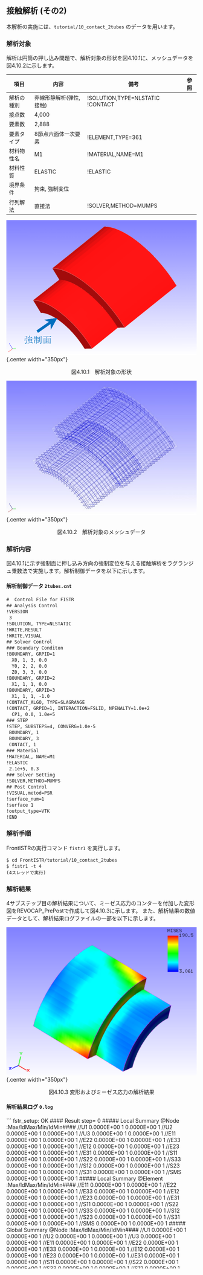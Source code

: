 ## 接触解析 (その2)

本解析の実施には、`tutorial/10_contact_2tubes` のデータを用います。

### 解析対象

解析は円筒の押し込み問題で、解析対象の形状を図4.10.1に、メッシュデータを図4.10.2に示します。

 | 項目       | 内容                    | 備考                             | 参照 |
 |------------|-------------------------|----------------------------------|------|
 | 解析の種別 | 非線形静解析(弾性,接触) | !SOLUTION,TYPE=NLSTATIC !CONTACT |      |
 | 接点数     | 4,000                   |                                  |      |
 | 要素数     | 2,888                   |                                  |      |
 | 要素タイプ | 8節点六面体一次要素     | !ELEMENT,TYPE=361                |      |
 | 材料物性名 | M1                      | !MATERIAL,NAME=M1                |      |
 | 材料性質   | ELASTIC                 | !ELASTIC                         |      |
 | 境界条件   | 拘束, 強制変位          |                                  |      |
 | 行列解法   | 直接法                  | !SOLVER,METHOD=MUMPS             |      |

![解析対象の形状](./media/tutorial10_01.png){.center width="350px"}
<div style="text-align: center;">
図4.10.1　解析対象の形状
</div>

![解析対象のメッシュデータ](./media/tutorial10_02.png){.center width="350px"}
<div style="text-align: center;">
図4.10.2　解析対象のメッシュデータ
</div>

### 解析内容

図4.10.1に示す強制面に押し込み方向の強制変位を与える接触解析をラグランジュ乗数法で実施します。解析制御データを以下に示します。

#### 解析制御データ `2tubes.cnt`

```
#  Control File for FISTR
## Analysis Control
!VERSION
 3
!SOLUTION, TYPE=NLSTATIC
!WRITE,RESULT
!WRITE,VISUAL
## Solver Control
### Boundary Conditon
!BOUNDARY, GRPID=1
  X0, 1, 3, 0.0
  Y0, 2, 2, 0.0
  Z0, 3, 3, 0.0
!BOUNDARY, GRPID=2
  X1, 1, 1, 0.0
!BOUNDARY, GRPID=3
  X1, 1, 1, -1.0
!CONTACT_ALGO, TYPE=SLAGRANGE
!CONTACT, GRPID=1, INTERACTION=FSLID, NPENALTY=1.0e+2
  CP1, 0.0, 1.0e+5
### STEP
!STEP, SUBSTEPS=4, CONVERG=1.0e-5
 BOUNDARY, 1
 BOUNDARY, 3
 CONTACT, 1
### Material
!MATERIAL, NAME=M1
!ELASTIC
 2.1e+5, 0.3
### Solver Setting
!SOLVER,METHOD=MUMPS
## Post Control
!VISUAL,metod=PSR
!surface_num=1
!surface 1
!output_type=VTK
!END
```

### 解析手順

FrontISTRの実行コマンド `fistr1` を実行します。

```
$ cd FrontISTR/tutorial/10_contact_2tubes
$ fistr1 -t 4
(4スレッドで実行)
```

### 解析結果

4サブステップ目の解析結果について、ミーゼス応力のコンターを付加した変形図をREVOCAP_PrePostで作成して図4.10.3に示します。
また、解析結果の数値データとして、解析結果ログファイルの一部を以下に示します。

![変形およびミーゼス応力の解析結果](./media/tutorial10_03.png){.center width="350px"}
<div style="text-align: center;">
図4.10.3 変形およびミーゼス応力の解析結果
</div>

#### 解析結果ログ `0.log`


<div style="height: 400px; overflow-y: scroll;">
```
 fstr_setup: OK
#### Result step=     0
 ##### Local Summary @Node    :Max/IdMax/Min/IdMin####
 //U1    0.0000E+00         1  0.0000E+00         1
 //U2    0.0000E+00         1  0.0000E+00         1
 //U3    0.0000E+00         1  0.0000E+00         1
 //E11   0.0000E+00         1  0.0000E+00         1
 //E22   0.0000E+00         1  0.0000E+00         1
 //E33   0.0000E+00         1  0.0000E+00         1
 //E12   0.0000E+00         1  0.0000E+00         1
 //E23   0.0000E+00         1  0.0000E+00         1
 //E31   0.0000E+00         1  0.0000E+00         1
 //S11   0.0000E+00         1  0.0000E+00         1
 //S22   0.0000E+00         1  0.0000E+00         1
 //S33   0.0000E+00         1  0.0000E+00         1
 //S12   0.0000E+00         1  0.0000E+00         1
 //S23   0.0000E+00         1  0.0000E+00         1
 //S31   0.0000E+00         1  0.0000E+00         1
 //SMS   0.0000E+00         1  0.0000E+00         1
 ##### Local Summary @Element :Max/IdMax/Min/IdMin####
 //E11   0.0000E+00         1  0.0000E+00         1
 //E22   0.0000E+00         1  0.0000E+00         1
 //E33   0.0000E+00         1  0.0000E+00         1
 //E12   0.0000E+00         1  0.0000E+00         1
 //E23   0.0000E+00         1  0.0000E+00         1
 //E31   0.0000E+00         1  0.0000E+00         1
 //S11   0.0000E+00         1  0.0000E+00         1
 //S22   0.0000E+00         1  0.0000E+00         1
 //S33   0.0000E+00         1  0.0000E+00         1
 //S12   0.0000E+00         1  0.0000E+00         1
 //S23   0.0000E+00         1  0.0000E+00         1
 //S31   0.0000E+00         1  0.0000E+00         1
 //SMS   0.0000E+00         1  0.0000E+00         1
 ##### Global Summary @Node    :Max/IdMax/Min/IdMin####
 //U1    0.0000E+00         1  0.0000E+00         1
 //U2    0.0000E+00         1  0.0000E+00         1
 //U3    0.0000E+00         1  0.0000E+00         1
 //E11   0.0000E+00         1  0.0000E+00         1
 //E22   0.0000E+00         1  0.0000E+00         1
 //E33   0.0000E+00         1  0.0000E+00         1
 //E12   0.0000E+00         1  0.0000E+00         1
 //E23   0.0000E+00         1  0.0000E+00         1
 //E31   0.0000E+00         1  0.0000E+00         1
 //S11   0.0000E+00         1  0.0000E+00         1
 //S22   0.0000E+00         1  0.0000E+00         1
 //S33   0.0000E+00         1  0.0000E+00         1
 //S12   0.0000E+00         1  0.0000E+00         1
 //S23   0.0000E+00         1  0.0000E+00         1
 //S31   0.0000E+00         1  0.0000E+00         1
 //SMS   0.0000E+00         1  0.0000E+00         1
 ##### Global Summary @Element :Max/IdMax/Min/IdMin####
 //E11   0.0000E+00         1  0.0000E+00         1
 //E22   0.0000E+00         1  0.0000E+00         1
 //E33   0.0000E+00         1  0.0000E+00         1
 //E12   0.0000E+00         1  0.0000E+00         1
 //E23   0.0000E+00         1  0.0000E+00         1
 //E31   0.0000E+00         1  0.0000E+00         1
 //S11   0.0000E+00         1  0.0000E+00         1
 //S22   0.0000E+00         1  0.0000E+00         1
 //S33   0.0000E+00         1  0.0000E+00         1
 //S12   0.0000E+00         1  0.0000E+00         1
 //S23   0.0000E+00         1  0.0000E+00         1
 //S31   0.0000E+00         1  0.0000E+00         1
 //SMS   0.0000E+00         1  0.0000E+00         1

 ...

#### Result step=     4
 ##### Local Summary @Node    :Max/IdMax/Min/IdMin####
 //U1    8.7136E-04        32 -1.0021E+00      2006
 //U2    8.7633E-03       104 -7.0546E-03      2006
 //U3    8.7634E-03         4 -7.0546E-03      1901
 //E11   7.5985E-04      1901 -4.1250E-04       105
 //E22   9.8385E-04         2 -9.3128E-04      2058
 //E33   9.8386E-04       102 -9.3120E-04      3843
 //E12   5.3544E-04       133 -2.8361E-04       278
 //E23   1.2509E-03      1901 -1.4195E-03         4
 //E31   5.3554E-04        33 -2.8366E-04      1678
 //S11   7.7172E+01       103 -8.9880E+01       101
 //S22   2.0158E+02         2 -2.2918E+02      1905
 //S33   2.0159E+02       102 -2.2920E+02      2010
 //S12   4.3210E+01       133 -2.2913E+01       278
 //S23   1.0057E+02      1901 -1.1446E+02         4
 //S31   4.3219E+01        33 -2.2918E+01      1678
 //SMS   3.0051E+02      1901  3.1670E+00      2454
 ##### Local Summary @Element :Max/IdMax/Min/IdMin####
 //E11   4.3715E-04      2809 -3.1965E-04      1293
 //E22   8.8407E-04        73 -7.9864E-04      1369
 //E33   8.8408E-04      1365 -7.9867E-04      2809
 //E12   5.3226E-04      1324 -1.9554E-04       188
 //E23   1.0836E-03      2149 -1.0974E-03       684
 //E31   5.3223E-04        32 -1.9559E-04      1176
 //S11   6.6688E+01      1296 -7.9313E+01      1293
 //S22   1.8533E+02        73 -2.1547E+02      1369
 //S33   1.8533E+02      1365 -2.1548E+02      2809
 //S12   4.2951E+01      1324 -1.5800E+01       188
 //S23   8.7338E+01      2149 -8.8751E+01       684
 //S31   4.2949E+01        32 -1.5804E+01      1176
 //SMS   1.9064E+02      1369  3.2782E+00      2126
 ##### Global Summary @Node    :Max/IdMax/Min/IdMin####
 //U1    8.7136E-04        32 -1.0021E+00      2006
 //U2    8.7633E-03       104 -7.0546E-03      2006
 //U3    8.7634E-03         4 -7.0546E-03      1901
 //E11   7.5985E-04      1901 -4.1250E-04       105
 //E22   9.8385E-04         2 -9.3128E-04      2058
 //E33   9.8386E-04       102 -9.3120E-04      3843
 //E12   5.3544E-04       133 -2.8361E-04       278
 //E23   1.2509E-03      1901 -1.4195E-03         4
 //E31   5.3554E-04        33 -2.8366E-04      1678
 //S11   7.7172E+01       103 -8.9880E+01       101
 //S22   2.0158E+02         2 -2.2918E+02      1905
 //S33   2.0159E+02       102 -2.2920E+02      2010
 //S12   4.3210E+01       133 -2.2913E+01       278
 //S23   1.0057E+02      1901 -1.1446E+02         4
 //S31   4.3219E+01        33 -2.2918E+01      1678
 //SMS   3.0051E+02      1901  3.1670E+00      2454
 ##### Global Summary @Element :Max/IdMax/Min/IdMin####
 //E11   4.3715E-04      2809 -3.1965E-04      1293
 //E22   8.8407E-04        73 -7.9864E-04      1369
 //E33   8.8408E-04      1365 -7.9867E-04      2809
 //E12   5.3226E-04      1324 -1.9554E-04       188
 //E23   1.0836E-03      2149 -1.0974E-03       684
 //E31   5.3223E-04        32 -1.9559E-04      1176
 //S11   6.6688E+01      1296 -7.9313E+01      1293
 //S22   1.8533E+02        73 -2.1547E+02      1369
 //S33   1.8533E+02      1365 -2.1548E+02      2809
 //S12   4.2951E+01      1324 -1.5800E+01       188
 //S23   8.7338E+01      2149 -8.8751E+01       684
 //S31   4.2949E+01        32 -1.5804E+01      1176
 //SMS   1.9064E+02      1369  3.2782E+00      2126
```
</div>
